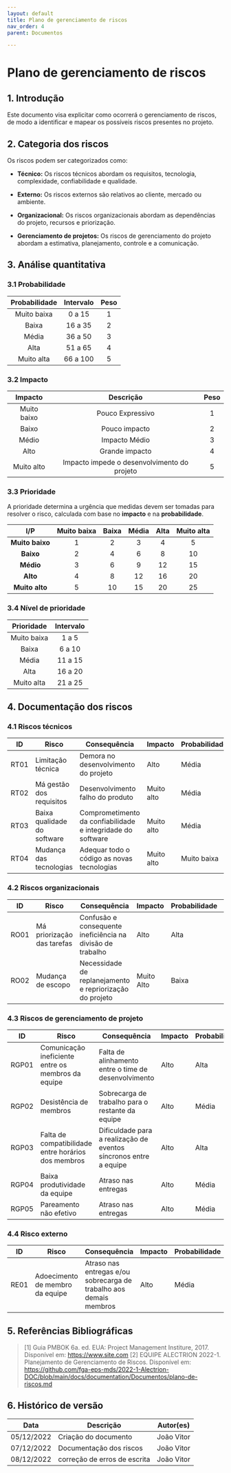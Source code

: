 ```yaml
---
layout: default
title: Plano de gerenciamento de riscos
nav_order: 4
parent: Documentos

---
```


# Plano de gerenciamento de riscos


## 1. Introdução
Este documento visa explicitar como ocorrerá o gerenciamento de riscos, de modo a identificar e mapear os possíveis riscos presentes no projeto.

## 2. Categoria dos riscos

Os riscos podem ser categorizados como:

- **Técnico:** Os riscos técnicos abordam os requisitos, tecnologia, complexidade, confiabilidade e qualidade.

- **Externo:** Os riscos externos são relativos ao cliente, mercado ou ambiente.

- **Organizacional:** Os riscos organizacionais abordam as dependências do projeto, recursos e priorização.

- **Gerenciamento de projetos:** Os riscos de gerenciamento do projeto abordam a estimativa, planejamento, controle e a comunicação.


## 3. Análise quantitativa

### 3.1 Probabilidade

| Probabilidade | Intervalo | Peso |
| :-----------: | :-------: | :--: |
|  Muito baixa  | 0 a 15    |  1   |
|     Baixa     | 16 a 35   |  2   |
|     Média     | 36 a 50   |  3   |
|     Alta      | 51 a 65   |  4   |
|  Muito alta   | 66 a 100  |  5   |

### 3.2 Impacto

|   Impacto   |                  Descrição                  | Peso |
| :---------: | :-----------------------------------------: | :--: |
| Muito baixo |              Pouco Expressivo               |  1   |
|    Baixo    |                Pouco impacto                |  2   |
|    Médio    |                Impacto Médio                |  3   |
|    Alto     |               Grande impacto                |  4   |
| Muito alto  | Impacto impede o desenvolvimento do projeto |  5   |

### 3.3 Prioridade

A prioridade determina a urgência que medidas devem ser tomadas para resolver o risco, calculada com base no **impacto** e na **probabilidade**.

|       I/P       | **Muito baixa** | **Baixa** | **Média** | **Alta** | **Muito alta** |
| :-------------: | :-------------: | :-------: | :-------: | :------: | :------------: |
| **Muito baixo** |        1        |     2     |     3     |     4    |        5       |
|    **Baixo**    |        2        |     4     |     6     |     8    |       10       |
|    **Médio**    |        3        |     6     |     9     |    12    |       15       |
|    **Alto**     |        4        |     8     |    12     |    16    |       20       |
| **Muito alto**  |        5        |    10     |    15     |    20    |       25       |

### 3.4 Nível de prioridade

| Prioridade  | Intervalo |
| :---------: | :-------: |
| Muito baixa |   1 a 5   |
|    Baixa    |  6 a 10   |
|    Média    |  11 a 15  |
|    Alta     |  16 a 20  |
| Muito alta  |  21 a 25  |


## 4. Documentação dos riscos

### 4.1 Riscos técnicos

| ID | Risco | Consequência | Impacto | Probabilidade | Prioridade |
| -- | ----- | ------------ | ------- | ------------- | ---------- |
| RT01 | Limitação técnica | Demora no desenvolvimento do projeto | Alto | Média | Média |
| RT02 | Má gestão dos requisitos | Desenvolvimento falho do produto | Muito alto | Média | Média |
| RT03 | Baixa qualidade do software | Comprometimento da confiabilidade e integridade do software | Muito alto | Média | Média |
| RT04 | Mudança das tecnologias | Adequar todo o código as novas tecnologias | Muito alto | Muito baixa | Muito baixa |

### 4.2 Riscos organizacionais

| ID | Risco | Consequência | Impacto | Probabilidade | Prioridade |
| -- | ----- | ------------ | ------- | ------------- | ---------- |
| RO01 | Má priorização das tarefas  | Confusão e consequente ineficiência na divisão de trabalho | Alto | Alta | Alta |
| RO02 | Mudança de escopo | Necessidade de replanejamento e repriorização do projeto | Muito Alto | Baixa | Baixa |

### 4.3 Riscos de gerenciamento de projeto 

| ID | Risco | Consequência | Impacto | Probabilidade | Prioridade |
| -- | ----- | ------------ | ------- | ------------- | ---------- |
| RGP01 | Comunicação ineficiente entre os membros da equipe | Falta de alinhamento entre o time de desenvolvimento | Alto | Alta | Alta |
| RGP02 | Desistência de membros | Sobrecarga de trabalho para o restante da equipe | Alto | Média | Média |
| RGP03 | Falta de compatibilidade entre horários dos membros | Dificuldade para a realização de eventos síncronos entre a equipe | Alto | Alta | Alta |
| RGP04 | Baixa produtividade da equipe | Atraso nas entregas | Alto | Média | Média |
| RGP05 | Pareamento não efetivo | Atraso nas entregas | Alto | Média | Média |


### 4.4 Risco externo

| ID | Risco | Consequência | Impacto | Probabilidade | Prioridade |
| -- | ----- | ------------ | ------- | ------------- | ---------- |
| RE01 | Adoecimento de membro da equipe | Atraso nas entregas e/ou sobrecarga de trabalho aos demais membros | Alto | Média | Média | 


## 5. Referências Bibliográficas

<!-- Referências enumeradas-->

> [1] Guia PMBOK 6a. ed. EUA: Project Management Institure, 2017. Disponível em: https://www.site.com
> [2] EQUIPE ALECTRION 2022-1. Planejamento de Gerenciamento de Riscos. Disponível em: https://github.com/fga-eps-mds/2022-1-Alectrion-DOC/blob/main/docs/documentation/Documentos/plano-de-riscos.md


## 6. Histórico de versão

|**Data**|**Descrição**|**Autor(es)**|
|--------|-------------|--------------|
| 05/12/2022 | Criação do documento | João Vitor |
| 07/12/2022 | Documentação dos riscos | João Vitor |
| 08/12/2022 | correção de erros de escrita | João Vitor |
